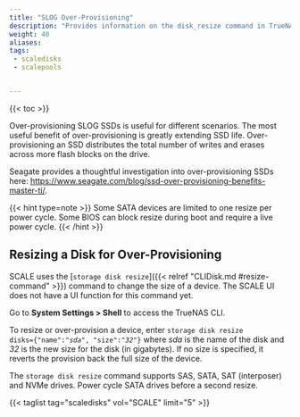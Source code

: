 ```yaml
---
title: "SLOG Over-Provisioning"
description: "Provides information on the disk_resize command in TrueNAS SCALE."
weight: 40
aliases: 
tags:
 - scaledisks
 - scalepools


---
```


{{< toc >}}

Over-provisioning SLOG SSDs is useful for different scenarios.
The most useful benefit of over-provisioning is greatly extending SSD life.
Over-provisioning an SSD distributes the total number of writes and erases across more flash blocks on the drive.

Seagate provides a thoughtful investigation into over-provisioning SSDs here:
https://www.seagate.com/blog/ssd-over-provisioning-benefits-master-ti/.

{{< hint type=note >}}
Some SATA devices are limited to one resize per power cycle.
Some BIOS can block resize during boot and require a live power cycle.
{{< /hint >}}

## Resizing a Disk for Over-Provisioning

SCALE uses the [`storage disk resize`]({{< relref "CLIDisk.md #resize-command" >}}) command to change the size of a device. The SCALE UI does not have a UI function for this command yet.

Go to **System Settings > Shell** to access the TrueNAS CLI.

To resize or over-provision a device, enter <code>storage disk resize disks={"name":"<em>sda</em>", "size":"<em>32</em>"}</code> where *sda* is the name of the disk and *32* is the new size for the disk (in gigabytes).
If no size is specified, it reverts the provision back the full size of the device.

The `storage disk resize` command supports SAS, SATA, SAT (interposer) and NVMe drives. Power cycle SATA drives before a second resize.

{{< taglist tag="scaledisks" vol="SCALE" limit="5" >}}
